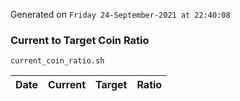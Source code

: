 Generated on `Friday 24-September-2021 at 22:40:08`

### Current to Target Coin Ratio
`current_coin_ratio.sh`

Date|Current|Target|Ratio
---|---|---|---
